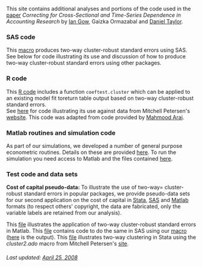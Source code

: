 This site contains additional analyses and portions of the code used in the [paper](paper.html) *Correcting for Cross-Sectional and Time-Series Dependence in Accounting Research* by [Ian Gow](https://github.com/iangow),
Gaizka Ormazabal and [Daniel Taylor](http://www.danieltayloranalytics.com).

### SAS code

This [macro](Code/clus2D.sas) produces two-way cluster-robust standard errors using SAS. 
See below for code illustrating its use and discussion of how to produce two-way cluster-robust standard errors using other packages.

### R code

This [R code](Code/cluster2.R) includes a function `coeftest.cluster` which can be applied to an existing model fit toreturn table output based on two-way cluster-robust standard errors.  
See [here](Code/cluster_test.R) for code illustrating its use against data from Mitchell Petersen's [website](http://www.kellogg.northwestern.edu/faculty/petersen/htm/).
This code was adapted from code provided by [Mahmood Arai](http://people.su.se/~ma/).

### Matlab routines and simulation code

As part of our simulations, we developed a number of general purpose econometric routines.
Details on these are provided [here](matlab_routines.md).
To run the simulation you need access to Matlab and the files contained [here](Code/matlab).

### Test code and data sets

**Cost of capital pseudo-data:** To illustrate the use of two-way= cluster-robust standard errors in popular packages, we provide pseudo-data sets for our second application on the cost of capital in [Stata](Data/CoCdata.dta), [SAS](Data/cocdata.sas7bdat) and [Matlab](Data/CoCdata.mat) formats (to respect others' copyright, the data are fabricated, only the variable labels are retained from our analysis).

This [file](Code/CoC_Matlab.txt) illustrates the application of two-way cluster-robust standard errors in Matlab. 
This [file](Code/Cluster_test.sas) contains code to do the same in SAS using our [macro](Code/clus2D.sas) ([here](Code/Cluster_test.lst) is the output). 
This [file](Code/CoC_Stata.txt) illustrates two-way clustering in Stata using the *cluster2.ado* macro from Mitchell Petersen's [site](http://www.kellogg.northwestern.edu/faculty/petersen/htm/).

###### *Last updated: [April 25, 2008](update.html)*


